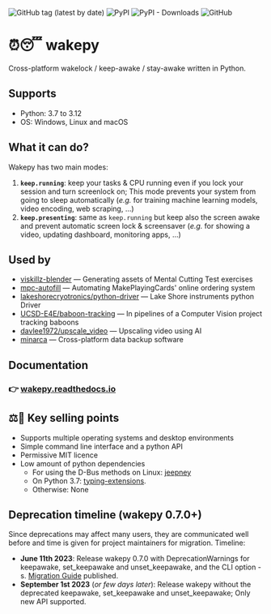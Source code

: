 <!-- start before docs link -->
![GitHub tag (latest by date)](https://img.shields.io/github/v/tag/fohrloop/wakepy)&nbsp;![PyPI](https://img.shields.io/pypi/v/wakepy)&nbsp;![PyPI - Downloads](https://img.shields.io/pypi/dm/wakepy)&nbsp;![GitHub](https://img.shields.io/github/license/fohrloop/wakepy)

# ⏰😴 wakepy

Cross-platform wakelock / keep-awake / stay-awake written in Python.

## Supports
- Python: 3.7 to 3.12
- OS: Windows, Linux and macOS

## What it can do?

Wakepy has two main modes:
1. **`keep.running`**: keep your tasks & CPU running even if you lock your session and turn screenlock on; This mode prevents your system from going to sleep automatically (*e.g.* for training machine learning models, video encoding, web scraping, ...)
2. **`keep.presenting`**: same as `keep.running` but keep also the screen awake and prevent automatic screen lock & screensaver  (*e.g.* for showing a video, updating dashboard, monitoring apps, ...)
<!-- end before docs link -->



## Used by
- [viskillz-blender](https://github.com/viskillz/viskillz-blender) — Generating assets of Mental Cutting Test exercises
- [mpc-autofill](https://github.com/chilli-axe/mpc-autofill) — Automating MakePlayingCards' online ordering system
- [lakeshorecryotronics/python-driver](https://github.com/lakeshorecryotronics/python-driver) — Lake Shore instruments python Driver
- [UCSD-E4E/baboon-tracking](https://github.com/UCSD-E4E/baboon-tracking) — In pipelines of a Computer Vision project tracking baboons
- [davlee1972/upscale_video](https://github.com/davlee1972/upscale_video) — Upscaling video using AI
- [minarca](https://github.com/ikus060/minarca) — Cross-platform data backup software
## Documentation
### 👉 **[wakepy.readthedocs.io](http://wakepy.readthedocs.io)**
<!-- start after docs link -->
## ⚖️👑 Key selling points
- Supports multiple operating systems and desktop environments
- Simple command line interface and a python API
- Permissive MIT licence
- Low amount of python dependencies
  - For using the D-Bus methods on Linux: [jeepney](https://jeepney.readthedocs.io/)
  - On Python 3.7: [typing-extensions](https://pypi.org/project/typing-extensions/).
  - Otherwise: None


## Deprecation timeline (wakepy 0.7.0+)

Since deprecations may affect many users, they are communicated well before and time is given for project maintainers for migration. Timeline:

- **June 11th 2023**: Release wakepy 0.7.0 with DeprecationWarnings for keepawake, set_keepawake and unset_keepawake, and the CLI option -s. [Migration Guide](https://wakepy.readthedocs.io/en/v0.7.0/migration.html) published.
- **September 1st 2023** (*or few days later*): Release wakepy without the deprecated keepawake, set_keepawake and unset_keepawake; Only new API supported.


<!-- end after docs link -->

